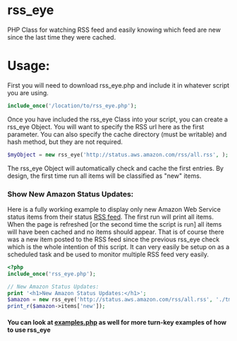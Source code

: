 # rss_eye
PHP Class for watching RSS feed and easily knowing which feed are new since the last time they were cached.

# Usage:
First you will need to download rss_eye.php and include it in whatever script you are using.
```php
include_once('/location/to/rss_eye.php');
```

Once you have included the rss_eye Class into your script, you can create a rss_eye Object.  You will want to specify the RSS url here as the first parameter.  You can also specify the cache directory (must be writable) and hash method, but they are not required.
```php
$myObject = new rss_eye('http://status.aws.amazon.com/rss/all.rss', );
```
The rss_eye Object will automatically check and cache the first entries.  By design, the first time run all items will be classified as "new" items.  


### Show New Amazon Status Updates:
Here is a fully working example to display only new Amazon Web Service status items from their status [RSS feed](http://status.aws.amazon.com/rss/all.rss).  The first run will print all items.  When the page is refreshed [or the second time the script is run] all items will have been cached and no items should appear.  That is of course there was a new item posted to the RSS feed since the previous rss_eye check which is the whole intention of this script.  It can very easily be setup on as a scheduled task and be used to monitor multiple RSS feed very easily. 

```php
<?php
include_once('rss_eye.php');

// New Amazon Status Updates:
print '<h1>New Amazon Status Updates:</h1>';
$amazon = new rss_eye('http://status.aws.amazon.com/rss/all.rss', './tmp/');
print_r($amazon->items['new']);
```
#### You can look at [examples.php](https://github.com/bryankaraffa/rss_eye/blob/master/example.php) as well for more turn-key examples of how to use rss_eye
